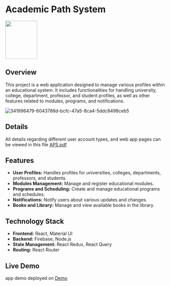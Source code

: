 # Academic Path System

<img style="width:100px; height:120px;" src="https://github.com/user-attachments/assets/549f29b6-15f8-4b4d-9319-55a4eedd636b" />

## Overview

This project is a web application designed to manage various profiles within an educational system. It includes functionalities for handling university, college, department, professor, and student profiles, as well as other features related to modules, programs, and notifications.

![341996479-6043788d-bcfc-47a5-8ca4-5ddc8498ceb5](https://github.com/user-attachments/assets/0cf4ad1b-59a6-4ae4-a599-f714af29ea31)

## Details
All details regarding different user account types, and web app pages can be viewed in this file [APS.pdf](https://github.com/user-attachments/files/16445054/APS.pdf)


## Features

- **User Profiles:** Handles profiles for universities, colleges, departments, professors, and students.
- **Modules Management:** Manage and register educational modules.
- **Programs and Scheduling:** Create and manage educational programs and schedules.
- **Notifications:** Notify users about various updates and changes.
- **Books and Library:** Manage and view available books in the library.

## Technology Stack

- **Frontend:** React, Material UI
- **Backend:** Firebase, Node.js
- **State Management:** React Redux, React Query
- **Routing:** React Router

## Live Demo
app demo deployed on <a href="https://bola-82857.web.app/" target="_blank">Demo</a>
